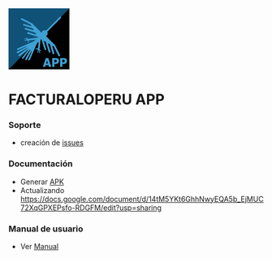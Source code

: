 <img src="icon_app.jpg" width="120">

# FACTURALOPERU APP

### Soporte

* creación de [issues](https://gitlab.com/rash07/facturalo_app/-/wikis/issues)


### Documentación

* Generar [APK](https://docs.google.com/document/d/1uvFXSzvconJ14bvQ_0aeEgiHi3mDIlJGYYz8ODLUZjE/edit)
* Actualizando https://docs.google.com/document/d/14tM5YKt6GhhNwyEQA5b_EjMUC72XqGPXEPsfo-RDGFM/edit?usp=sharing

### Manual de usuario

* Ver [Manual](https://docs.google.com/document/d/1UPO2rH-khPy5ymkXj9J6ofuiiECG89yo2JrfuVUf7Rc/edit?usp=sharing)